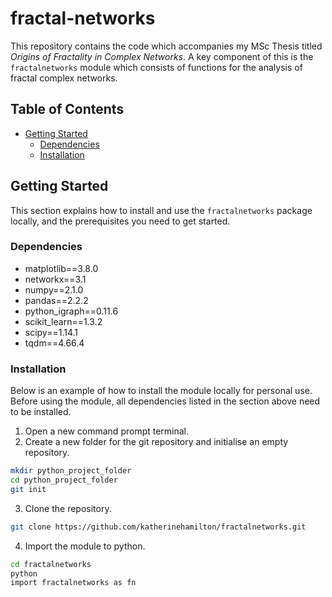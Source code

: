 # fractal-networks
This repository contains the code which accompanies my MSc Thesis titled *Origins of Fractality in Complex Networks*. A key component of this is the `fractalnetworks` module which consists of functions for the analysis of fractal complex networks. 

## Table of Contents
- [Getting Started](#gettingstarted)    
    - [Dependencies](#dependencies)
    - [Installation](#installation)

## Getting Started
This section explains how to install and use the `fractalnetworks` package locally, and the prerequisites you need to get started. 

### Dependencies
* matplotlib==3.8.0
* networkx==3.1
* numpy==2.1.0
* pandas==2.2.2
* python_igraph==0.11.6
* scikit_learn==1.3.2
* scipy==1.14.1
* tqdm==4.66.4

### Installation
Below is an example of how to install the module locally for personal use. Before using the module, all dependencies listed in the section above need to be installed. 
1. Open a new command prompt terminal.  
2. Create a new folder for the git repository and initialise an empty repository.
```sh
mkdir python_project_folder
cd python_project_folder
git init
```
3. Clone the repository.
```sh
git clone https://github.com/katherinehamilton/fractalnetworks.git
```
4. Import the module to python.
```sh
cd fractalnetworks
python
import fractalnetworks as fn
```
